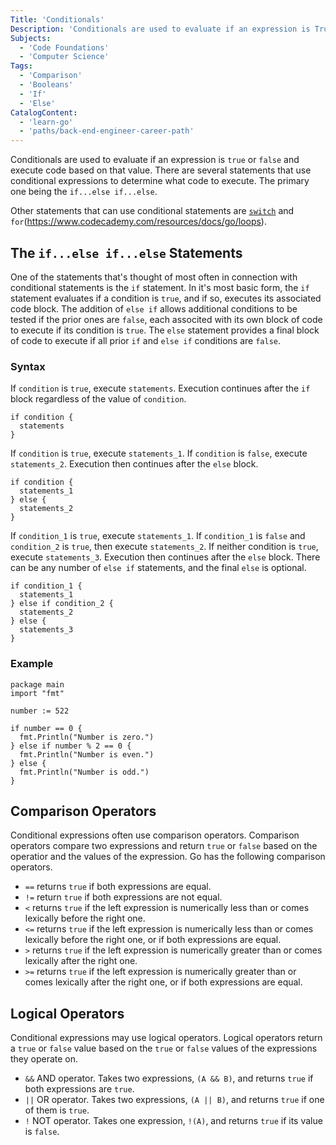 ```yaml
---
Title: 'Conditionals'
Description: 'Conditionals are used to evaluate if an expression is True or False and execute code based on that value.'
Subjects:
  - 'Code Foundations'
  - 'Computer Science'
Tags:
  - 'Comparison'
  - 'Booleans'
  - 'If'
  - 'Else'
CatalogContent:
  - 'learn-go'
  - 'paths/back-end-engineer-career-path'
---
```


Conditionals are used to evaluate if an expression is `true` or `false` and execute code based on that value. There are several statements that use conditional expressions to determine what code to execute. The primary one being the  `if...else if...else`.

Other statements that can use conditional statements are [`switch`](https://www.codecademy.com/resources/docs/go/switch) and `for`(https://www.codecademy.com/resources/docs/go/loops).

## The `if...else if...else` Statements

One of the statements that's thought of most often in connection with conditional statements is the `if` statement. In it's most basic form, the `if` statement evaluates if a condition is `true`, and if so, executes its associated code block. The addition of `else if` allows additional conditions to be tested if the prior ones are `false`, each associted with its own block of code to execute if its condition is `true`. The `else` statement provides a final block of code to execute if all prior `if` and `else if` conditions are `false`.

### Syntax

If `condition` is `true`, execute `statements`. Execution continues after the `if` block regardless of the value of `condition`.

```pseudo
if condition {
  statements
}
```

If `condition` is `true`, execute `statements_1`. If `condition` is `false`, execute `statements_2`. Execution then continues after the `else` block.

```pseudo
if condition {
  statements_1
} else {
  statements_2
}
```

If `condition_1` is `true`, execute `statements_1`. If `condition_1` is `false` and `condition_2` is `true`, then execute `statements_2`. If neither condition is `true`, execute `statements_3`. Execution then continues after the `else` block. There can be any number of `else if` statements, and the final `else` is optional.

```pseudo
if condition_1 {
  statements_1
} else if condition_2 {
  statements_2
} else {
  statements_3
}
```

### Example

```codebyte/golang
package main
import "fmt"

number := 522

if number == 0 {
  fmt.Println("Number is zero.")
} else if number % 2 == 0 {
  fmt.Println("Number is even.")
} else {
  fmt.Println("Number is odd.")
}
```

## Comparison Operators

Conditional expressions often use comparison operators. Comparison operators compare two expressions and return `true` or `false` based on the operatior and the values of the expression. Go has the following comparison operators.

- `==` returns `true` if both expressions are equal.
- `!=` return `true` if both expressions are not equal.
- `<` returns `true` if the left expression is numerically less than or comes lexically before the right one.
- `<=` returns `true` if the left expression is numerically less than or comes lexically before the right one, or if both expressions are equal.
- `>` returns `true` if the left expression is numerically greater than or comes lexically after the right one.
- `>=` returns `true` if the left expression is numerically greater than or comes lexically after the right one, or if both expressions are equal.

## Logical Operators

Conditional expressions may use logical operators. Logical operators return a `true` or `false` value based on the `true` or `false` values of the expressions they operate on.

- `&&` AND operator. Takes two expressions, `(A && B)`, and returns `true` if both expressions are `true`.
- `||` OR operator. Takes two expressions, `(A || B)`, and returns `true` if one of them is `true`.
- `!` NOT operator. Takes one expression, `!(A)`, and returns `true` if its value is `false`.
